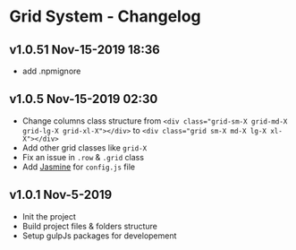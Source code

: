 # Grid System - Changelog

## v1.0.51 Nov-15-2019 18:36
+ add .npmignore

## v1.0.5 Nov-15-2019 02:30
+ Change columns class structure from ```<div class="grid-sm-X grid-md-X grid-lg-X grid-xl-X"></div>``` to ```<div class="grid sm-X md-X lg-X xl-X"></div>```
+ Add other grid classes like ```grid-X```
+ Fix an issue in ```.row``` & ```.grid``` class
+ Add [Jasmine](https://jasmine.github.io/index.html) for ```config.js``` file

## v1.0.1 Nov-5-2019
+ Init the project
+ Build project files & folders structure
+ Setup gulpJs packages for developement
